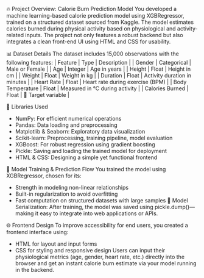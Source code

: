 🔥 Project Overview: Calorie Burn Prediction Model
You developed a machine learning-based calorie prediction model using XGBRegressor, trained on a structured dataset sourced from Kaggle. The model estimates calories burned during physical activity based on physiological and activity-related inputs. The project not only features a robust backend but also integrates a clean front-end UI using HTML and CSS for usability.

📊 Dataset Details
The dataset includes 15,000 observations with the following features:
| Feature | Type | Description | 
| Gender | Categorical | Male or Female | 
| Age | Integer | Age in years | 
| Height | Float | Height in cm | 
| Weight | Float | Weight in kg | 
| Duration | Float | Activity duration in minutes | 
| Heart Rate | Float | Heart rate during exercise (BPM) | 
| Body Temperature | Float | Measured in °C during activity | 
| Calories Burned | Float | 🔺 Target variable | 



🧰 Libraries Used
- NumPy: For efficient numerical operations
- Pandas: Data loading and preprocessing
- Matplotlib & Seaborn: Exploratory data visualization
- Scikit-learn: Preprocessing, training pipeline, model evaluation
- XGBoost: For robust regression using gradient boosting
- Pickle: Saving and loading the trained model for deployment
- HTML & CSS: Designing a simple yet functional frontend

🚀 Model Training & Prediction Flow
You trained the model using XGBRegressor, chosen for its:
- Strength in modeling non-linear relationships
- Built-in regularization to avoid overfitting
- Fast computation on structured datasets with large samples
📌 Model Serialization: After training, the model was saved using pickle.dump()—making it easy to integrate into web applications or APIs.

🌐 Frontend Design
To improve accessibility for end users, you created a frontend interface using:
- HTML for layout and input forms
- CSS for styling and responsive design
Users can input their physiological metrics (age, gender, heart rate, etc.) directly into the browser and get an instant calorie burn estimate via your model running in the backend.
